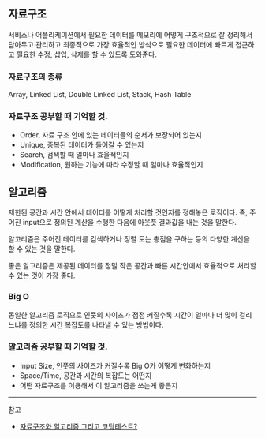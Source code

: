 ## 자료구조

서비스나 어플리케이션에서 필요한 데이터를 메모리에 어떻게 구조적으로 잘 정리해서 담아두고 관리하고 최종적으로 가장 효율적인 방식으로 필요한 데이터에 빠르게 접근하고 필요한 수정, 삽입, 삭제를 할 수 있도록 도와준다.

### 자료구조의 종류

Array, Linked List, Double Linked List, Stack, Hash Table

### 자료구조 공부할 때 기억할 것.

- Order, 자료 구조 안에 있는 데이터들의 순서가 보장되어 있는지
- Unique, 중복된 데이터가 들어갈 수 있는지
- Search, 검색할 때 얼마나 효율적인지
- Modification, 원하는 기능에 따라 수정할 때 얼마나 효율적인지

## 알고리즘

제한된 공간과 시간 안에서 데이터를 어떻게 처리할 것인지를 정해놓은 로직이다. 즉, 주어진 input으로 정의된 계산을 수행한 다음에 아웃풋 결과값을 내는 것을 말한다.

알고리즘은 주어진 데이터를 검색하거나 정렬 도는 총점을 구하는 등의 다양한 계산을 할 수 있는 것을 말한다.

좋은 알고리즘은 제공된 데이터를 정말 작은 공간과 빠른 시간안에서 효율적으로 처리할 수 있는 것이 가장 좋다.

### Big O 

동일한 알고리즘 로직으로 인풋의 사이즈가 점점 커질수록 시간이 얼마나 더 많이 걸리느냐를 정의한 시간 복잡도를 나타낼 수 있는 방법이다.

### 알고리즘 공부할 때 기억할 것.

- Input Size, 인풋의 사이즈가 커질수록 Big O가 어떻게 변화하는지
- Space/Time, 공간과 시간의 복잡도는 어떤지
- 어떤 자료구조를 이용해서 이 알고리즘을 쓰는게 좋은지

---
참고
* [자료구조와 알고리즘 그리고 코딩테스트?](https://www.youtube.com/watch?v=okHGRlgR8ps)